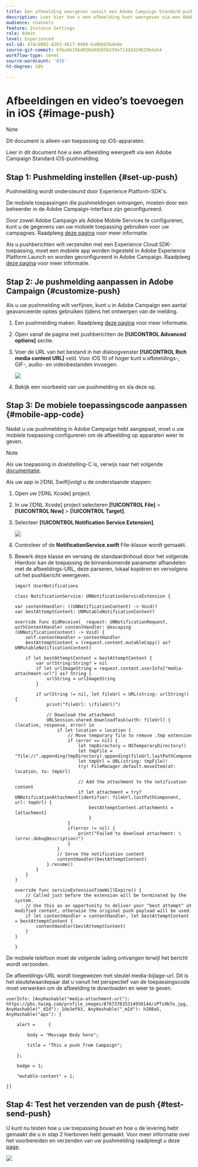 ```yaml
---
title: Een afbeelding weergeven vanuit een Adobe Campaign Standard-pushmelding
description: Leer hier hoe u een afbeelding kunt weergeven via een Adobe Campaign-pushmelding op een iOS-apparaat
audience: channels
feature: Instance Settings
role: Admin
level: Experienced
exl-id: 474c8002-4263-4617-9480-6a9b603bde8e
source-git-commit: bfba6b156d020e8d2656239e713d2d24625bda54
workflow-type: tm+mt
source-wordcount: '415'
ht-degree: 18%

---
```


# Afbeeldingen en video’s toevoegen in iOS {#image-push}

>[!NOTE]
>
>Dit document is alleen van toepassing op iOS-apparaten.

Leer in dit document hoe u een afbeelding weergeeft via een Adobe Campaign Standard iOS-pushmelding.

## Stap 1: Pushmelding instellen {#set-up-push}

Pushmelding wordt ondersteund door Experience Platform-SDK&#39;s.

De mobiele toepassingen die pushmeldingen ontvangen, moeten door een beheerder in de Adobe Campaign-interface zijn geconfigureerd.

Door zowel Adobe Campaign als Adobe Mobile Services te configureren, kunt u de gegevens van uw mobiele toepassing gebruiken voor uw campagnes. Raadpleeg [deze pagina](../../administration/using/configuring-a-mobile-application.md) voor meer informatie.

Als u pushberichten wilt verzenden met een Experience Cloud SDK-toepassing, moet een mobiele app worden ingesteld in Adobe Experience Platform Launch en worden geconfigureerd in Adobe Campaign. Raadpleeg [deze pagina](../../administration/using/configuring-a-mobile-application.md#channel-specific-config) voor meer informatie.

## Stap 2: Je pushmelding aanpassen in Adobe Campaign {#customize-push}

Als u uw pushmelding wilt verfijnen, kunt u in Adobe Campaign een aantal geavanceerde opties gebruiken tijdens het ontwerpen van de melding.

1. Een pushmelding maken. Raadpleeg [deze pagina](../../channels/using/preparing-and-sending-a-push-notification.md) voor meer informatie.

1. Open vanaf de pagina met pushberichten de **[!UICONTROL Advanced options]** sectie.

1. Voer de URL van het bestand in het dialoogvenster **[!UICONTROL Rich media content URL]** veld.
Voor iOS 10 of hoger kunt u afbeeldings-, GIF-, audio- en videobestanden invoegen.

   ![](assets/push_notif_advanced_6.png)

1. Bekijk een voorbeeld van uw pushmelding en sla deze op.

## Stap 3: De mobiele toepassingscode aanpassen {#mobile-app-code}

Nadat u uw pushmelding in Adobe Campaign hebt aangepast, moet u uw mobiele toepassing configureren om de afbeelding op apparaten weer te geven.

>[!NOTE]
>
>Als uw toepassing in doelstelling-C is, verwijs naar het volgende [documentatie](https://experienceleague.adobe.com/docs/mobile-services/ios/messaging-ios/push-messaging/c-set-up-rich-push-notif-ios.html).

Als uw app in [!DNL Swift]volgt u de onderstaande stappen:

1. Open uw [!DNL Xcode] project.

1. In uw [!DNL Xcode] project selecteren **[!UICONTROL File]** > **[!UICONTROL New]** > **[!UICONTROL Target]**.

1. Selecteer **[!UICONTROL Notification Service Extension]**.

   ![](assets/push_notif_advanced_12.png)

1. Controleer of de **NotificationService.swift** File-klasse wordt gemaakt.

1. Bewerk deze klasse en vervang de standaardinhoud door het volgende.
Hierdoor kan de toepassing de binnenkomende parameter afhandelen met de afbeeldings-URL, deze parseren, lokaal kopiëren en vervolgens uit het pushbericht weergeven.

   ```
   import UserNotifications
   
   class NotificationService: UNNotificationServiceExtension {
   
   var contentHandler: ((UNNotificationContent) -> Void)?
   var bestAttemptContent: UNMutableNotificationContent?
   
   override func didReceive(_ request: UNNotificationRequest, withContentHandler contentHandler: @escaping (UNNotificationContent) -> Void) {
       self.contentHandler = contentHandler
       bestAttemptContent = (request.content.mutableCopy() as? UNMutableNotificationContent)
   
       if let bestAttemptContent = bestAttemptContent {
           var urlString:String? = nil
           if let urlImageString = request.content.userInfo["media-attachment-url"] as? String {
               urlString = urlImageString
           }
   
           if urlString != nil, let fileUrl = URL(string: urlString!) {
               print("fileUrl: \(fileUrl)")
   
               // Download the attachment
               URLSession.shared.downloadTask(with: fileUrl) { (location, response, error) in
                   if let location = location {
                       // Move temporary file to remove .tmp extension
                       if (error == nil) {
                           let tmpDirectory = NSTemporaryDirectory()
                           let tmpFile = "file://".appending(tmpDirectory).appending(fileUrl.lastPathComponent)
                           let tmpUrl = URL(string: tmpFile)!
                           try! FileManager.default.moveItem(at: location, to: tmpUrl)
   
                           // Add the attachment to the notification content
                           if let attachment = try? UNNotificationAttachment(identifier: fileUrl.lastPathComponent, url: tmpUrl) {
                               bestAttemptContent.attachments = [attachment]
                               }
                       }
                       if(error != nil) {
                           print("Failed to download attachment: \(error.debugDescription)")
                       }
                   }
                   // Serve the notification content
                   contentHandler(bestAttemptContent)
               }.resume()
           }
       }
   }
   
   override func serviceExtensionTimeWillExpire() {
       // Called just before the extension will be terminated by the system.
       // Use this as an opportunity to deliver your "best attempt" at modified content, otherwise the original push payload will be used.
       if let contentHandler = contentHandler, let bestAttemptContent = bestAttemptContent {
           contentHandler(bestAttemptContent)
       }
   }
   
   }
   ```

De mobiele telefoon moet de volgende lading ontvangen terwijl het bericht wordt verzonden.

De afbeeldings-URL wordt toegewezen met sleutel media-bijlage-url. Dit is het sleutelwaardepaar dat u vanuit het perspectief van de toepassingscode moet verwerken om de afbeelding te downloaden en weer te geven.

```
userInfo: [AnyHashable("media-attachment-url"): https://pbs.twimg.com/profile_images/876737835314950144/zPTs9b7o.jpg, AnyHashable("_dId"): 1de3ef93, AnyHashable("_mId"): h280a5, AnyHashable("aps"): {
 
    alert =     {
 
        body = "Message Body here";
 
        title = "This a push from Campaign";
 
    };
 
    badge = 1;
 
    "mutable-content" = 1;
 
}]
```

## Stap 4: Test het verzenden van de push {#test-send-push}

U kunt nu testen hoe u uw toepassing bouwt en hoe u de levering hebt gemaakt die u in stap 2 hierboven hebt gemaakt. Voor meer informatie over het voorbereiden en verzenden van uw pushmelding raadpleegt u deze [page](../../channels/using/preparing-and-sending-a-push-notification.md).

![](assets/push_notif_advanced_34.png)
